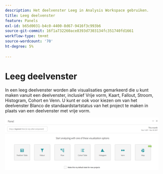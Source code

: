 ```yaml
---
description: Het deelvenster Leeg in Analysis Workspace gebruiken.
title: Leeg deelvenster
feature: Panels
exl-id: b65d0031-b4c0-4400-8d67-9416f3c993b6
source-git-commit: 16f1a732260ace8393d7303134fc351740fd1661
workflow-type: tm+mt
source-wordcount: '70'
ht-degree: 5%

---
```


# Leeg deelvenster

In een leeg deelvenster worden alle visualisaties gemarkeerd die u kunt maken vanuit een deelvenster, inclusief Vrije vorm, Kaart, Fallout, Stroom, Histogram, Cohort en Venn. U kunt er ook voor kiezen om van het deelvenster Blanco de standaardstartstatus van het project te maken in plaats van een deelvenster met vrije vorm.

![Het lege deelvenster met de visualisatieopties Vrije vorm, Kaart, Fallout, Stroomhistogram, Cohort en Venn.](assets/blank_panel.png)
